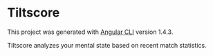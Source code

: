 # Tiltscore

This project was generated with [Angular CLI](https://github.com/angular/angular-cli) version 1.4.3.

Tiltscore analyzes your mental state based on recent match statistics.
